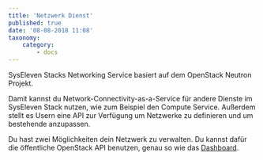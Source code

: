 ```yaml
---
title: 'Netzwerk Dienst'
published: true
date: '08-08-2018 11:08'
taxonomy:
    category:
        - docs
---
```


SysEleven Stacks Networking Service basiert auf dem OpenStack Neutron Projekt.

Damit kannst du Network-Connectivity-as-a-Service für andere Dienste im SysEleven Stack nutzen, wie zum Beispiel den Compute Service.
Außerdem stellt es Usern eine API zur Verfügung um Netzwerke zu definieren und um bestehende anzupassen.

Du hast zwei Möglichkeiten dein Netzwerk zu verwalten. Du kannst dafür die öffentliche OpenStack API benutzen, genau so wie das [Dashboard](https://dashboard.cloud.syseleven.net).